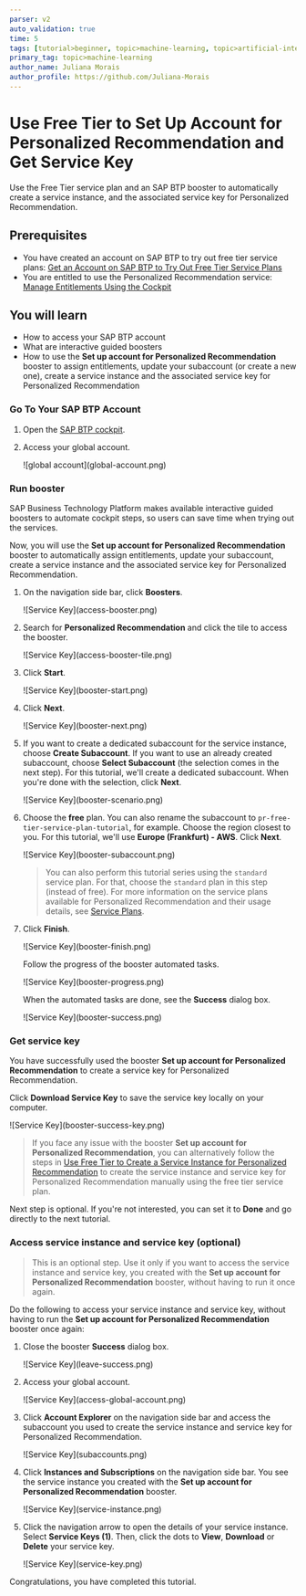 ```yaml
---
parser: v2
auto_validation: true
time: 5
tags: [tutorial>beginner, topic>machine-learning, topic>artificial-intelligence, topic>cloud, software-product>sap-business-technology-platform, software-product>sap-ai-business-services, software-product>personalized-recommendation, tutorial>free-tier]
primary_tag: topic>machine-learning
author_name: Juliana Morais
author_profile: https://github.com/Juliana-Morais
---
```


# Use Free Tier to Set Up Account for Personalized Recommendation and Get Service Key
<!-- description --> Use the Free Tier service plan and an SAP BTP booster to automatically create a service instance, and the associated service key for Personalized Recommendation.

## Prerequisites
- You have created an account on SAP BTP to try out free tier service plans: [Get an Account on SAP BTP to Try Out Free Tier Service Plans](btp-free-tier-account)
- You are entitled to use the Personalized Recommendation service: [Manage Entitlements Using the Cockpit](btp-cockpit-entitlements)

## You will learn
  - How to access your SAP BTP account
  - What are interactive guided boosters
  - How to use the **Set up account for Personalized Recommendation** booster to assign entitlements, update your subaccount (or create a new one), create a service instance and the associated service key for Personalized Recommendation


### Go To Your SAP BTP Account


1. Open the [SAP BTP cockpit](https://account.hana.ondemand.com/cockpit#/home/allaccounts).

2. Access your global account.

    <!-- border -->![global account](global-account.png)



### Run booster


SAP Business Technology Platform makes available interactive guided boosters to automate cockpit steps, so users can save time when trying out the services.

Now, you will use the **Set up account for Personalized Recommendation** booster to automatically assign entitlements, update your subaccount, create a service instance and the associated service key for Personalized Recommendation.

1. On the navigation side bar, click **Boosters**.

    <!-- border -->![Service Key](access-booster.png)

2. Search for **Personalized Recommendation** and click the tile to access the booster.

    <!-- border -->![Service Key](access-booster-tile.png)

3. Click **Start**.

    <!-- border -->![Service Key](booster-start.png)

4. Click **Next**.

    <!-- border -->![Service Key](booster-next.png)

5. If you want to create a dedicated subaccount for the service instance, choose **Create Subaccount**. If you want to use an already created subaccount, choose **Select Subaccount** (the selection comes in the next step). For this tutorial, we'll create a dedicated subaccount. When you're done with the selection, click **Next**.

    <!-- border -->![Service Key](booster-scenario.png)

6. Choose the **free** plan. You can also rename the subaccount to `pr-free-tier-service-plan-tutorial`, for example. Choose the region closest to you. For this tutorial, we'll use **Europe (Frankfurt) - AWS**. Click **Next**.

    <!-- border -->![Service Key](booster-subaccount.png)

    >You can also perform this tutorial series using the `standard` service plan. For that, choose the `standard` plan in this step (instead of free). For more information on the service plans available for Personalized Recommendation and their usage details, see [Service Plans](https://help.sap.com/docs/Personalized_Recommendation/2c2078b9efa84566ac19d44df9625c65/b6042634958d4bb48288ced513944b29.html).

7. Click **Finish**.

    <!-- border -->![Service Key](booster-finish.png)

    Follow the progress of the booster automated tasks.

    <!-- border -->![Service Key](booster-progress.png)

    When the automated tasks are done, see the **Success** dialog box.

    <!-- border -->![Service Key](booster-success.png)



### Get service key


You have successfully used the booster **Set up account for Personalized Recommendation** to create a service key for Personalized Recommendation.

Click **Download Service Key** to save the service key locally on your computer.

<!-- border -->![Service Key](booster-success-key.png)

>If you face any issue with the booster **Set up account for Personalized Recommendation**, you can alternatively follow the steps in [Use Free Tier to Create a Service Instance for Personalized Recommendation](cp-aibus-pr-free-service-instance) to create the service instance and service key for Personalized Recommendation manually using the free tier service plan.

Next step is optional. If you're not interested, you can set it to **Done** and go directly to the next tutorial.




### Access service instance and service key (optional)


> This is an optional step. Use it only if you want to access the service instance and service key, you created with the **Set up account for Personalized Recommendation** booster, without having to run it once again.

Do the following to access your service instance and service key, without having to run the **Set up account for Personalized Recommendation** booster once again:

1. Close the booster **Success** dialog box.

    <!-- border -->![Service Key](leave-success.png)

2. Access your global account.

    <!-- border -->![Service Key](access-global-account.png)

3. Click **Account Explorer** on the navigation side bar and access the subaccount you used to create the service instance and service key for Personalized Recommendation.

    <!-- border -->![Service Key](subaccounts.png)

4. Click **Instances and Subscriptions** on the navigation side bar. You see the service instance you created with the **Set up account for Personalized Recommendation** booster.

    <!-- border -->![Service Key](service-instance.png)

5. Click the navigation arrow to open the details of your service instance. Select **Service Keys (1)**. Then, click the dots to **View**, **Download** or **Delete** your service key.

    <!-- border -->![Service Key](service-key.png)

Congratulations, you have completed this tutorial.
